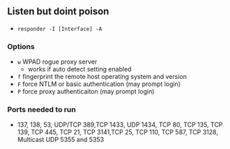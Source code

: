 ## Listen but doint poison
* `responder -I [Interface] -A`


### Options
* `w` WPAD rogue proxy server
    * works if auto detect setting enabled
* `f` fingerprint the remote host operating system and version
* `F` force NTLM or basic authentication (may prompt login)
* `P` force proxy authenticaiton (may prompt login)


### Ports needed to run
* 137, 138, 53, UDP/TCP 389,TCP 1433, UDP 1434, TCP 80, TCP 135, TCP 139, TCP 445, TCP 21, TCP 3141,TCP 25, TCP 110, TCP 587, TCP 3128, Multicast UDP 5355 and 5353

